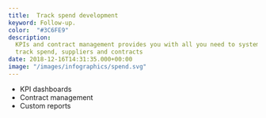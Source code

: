 ```yaml
---
title:  Track spend development
keyword: Follow-up.
color:  "#3C6FE9"
description:
  KPIs and contract management provides you with all you need to systematically
  track spend, suppliers and contracts
date: 2018-12-16T14:31:35.000+00:00
image: "/images/infographics/spend.svg"
---
```


<ul>

<li> KPI dashboards</li>

<li> Contract management</li>

<li> Custom reports</li>

</ul>
